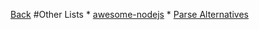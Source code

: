 [Back](README.md)
#Other Lists
    * [awesome-nodejs](https://github.com/sindresorhus/awesome-nodejs)
    * [Parse Alternatives](https://github.com/relatedcode/ParseAlternatives)
